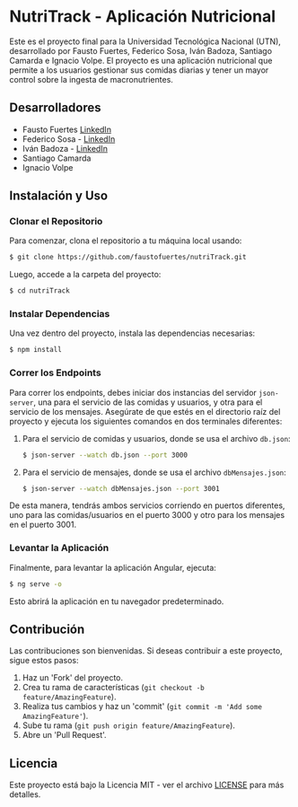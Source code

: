 # NutriTrack - Aplicación Nutricional

Este es el proyecto final para la Universidad Tecnológica Nacional (UTN), desarrollado por Fausto Fuertes, Federico Sosa, Iván Badoza, Santiago Camarda e Ignacio Volpe. El proyecto es una aplicación nutricional que permite a los usuarios gestionar sus comidas diarias y tener un mayor control sobre la ingesta de macronutrientes.

## Desarrolladores

- Fausto Fuertes [LinkedIn](https://www.linkedin.com/in/fausto-fuertes-667986254/)
- Federico Sosa - [LinkedIn](https://www.linkedin.com/in/federico-sosa-533512239/)
- Iván Badoza - [LinkedIn](https://www.linkedin.com/in/ivan-badoza-5995bb337/)
- Santiago Camarda
- Ignacio Volpe

## Instalación y Uso

### Clonar el Repositorio
Para comenzar, clona el repositorio a tu máquina local usando:
```sh
$ git clone https://github.com/faustofuertes/nutriTrack.git
```


Luego, accede a la carpeta del proyecto:
```sh
$ cd nutriTrack
```

### Instalar Dependencias
Una vez dentro del proyecto, instala las dependencias necesarias:

```sh
$ npm install
```


### Correr los Endpoints

Para correr los endpoints, debes iniciar dos instancias del servidor `json-server`, una para el servicio de las comidas y usuarios, y otra para el servicio de los mensajes. Asegúrate de que estés en el directorio raíz del proyecto y ejecuta los siguientes comandos en dos terminales diferentes:

1. Para el servicio de comidas y usuarios, donde se usa el archivo `db.json`:

   ```sh
   $ json-server --watch db.json --port 3000
   ```

2. Para el servicio de mensajes, donde se usa el archivo `dbMensajes.json`:

   ```sh
   $ json-server --watch dbMensajes.json --port 3001
   ```

De esta manera, tendrás ambos servicios corriendo en puertos diferentes, uno para las comidas/usuarios en el puerto 3000 y otro para los mensajes en el puerto 3001.



### Levantar la Aplicación
Finalmente, para levantar la aplicación Angular, ejecuta:
```sh
$ ng serve -o
```
Esto abrirá la aplicación en tu navegador predeterminado.

## Contribución
Las contribuciones son bienvenidas. Si deseas contribuir a este proyecto, sigue estos pasos:

1. Haz un 'Fork' del proyecto.
2. Crea tu rama de características (`git checkout -b feature/AmazingFeature`).
3. Realiza tus cambios y haz un 'commit' (`git commit -m 'Add some AmazingFeature'`).
4. Sube tu rama (`git push origin feature/AmazingFeature`).
5. Abre un 'Pull Request'.

## Licencia
Este proyecto está bajo la Licencia MIT - ver el archivo [LICENSE](LICENSE) para más detalles.
